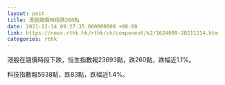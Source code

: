 ```yaml
---
layout: post
title: 港股競價時段跌260點
date: 2021-12-14 09:27:35.000000000 +08:00
link: https://news.rthk.hk/rthk/ch/component/k2/1624089-20211214.htm
categories: rthk
---
```


港股在競價時段下跌，恒生指數報23693點，跌260點，跌幅近1.1%。

科技指數報5938點，跌83點，跌幅近1.4%。
